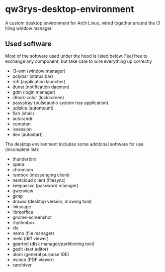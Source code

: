 # qw3rys-desktop-environment

A custom desktop environment for Arch Linux, wired together around the i3 tiling window manager

## Used software

Most of the software used under the hood is listed below.
Feel free to exchange any component, but take care to wire everything up correctly

- i3-wm (window manager)
- polybar (status bar)
- rofi (application launcher)
- dunst (notification daemon)
- gdm (login manager)
- i3lock-color (lockscreen)
- pasystray (pulseaudio system tray application)
- udiskie (automount)
- fish (shell)
- autorandr
- compton
- lxsession
- dex (autostart)

The desktop environment includes some additonal software for use (incomplete list):

- thunderbird
- opera
- chromium
- rambox (messenging client)
- nextcloud client (filesync)
- keepassxc (password manager)
- gwenview
- gimp
- drawio (desktop version, drawing tool)
- inkscape
- libreoffice
- gnome-screenshot
- rhythmbox
- vlc
- nemo (file manager)
- meld (diff viewer)
- gparted (disk manager/partitioning tool)
- gedit (text editor)
- atom (general purpose IDE)
- evince (PDF viewer)
- xarchiver
